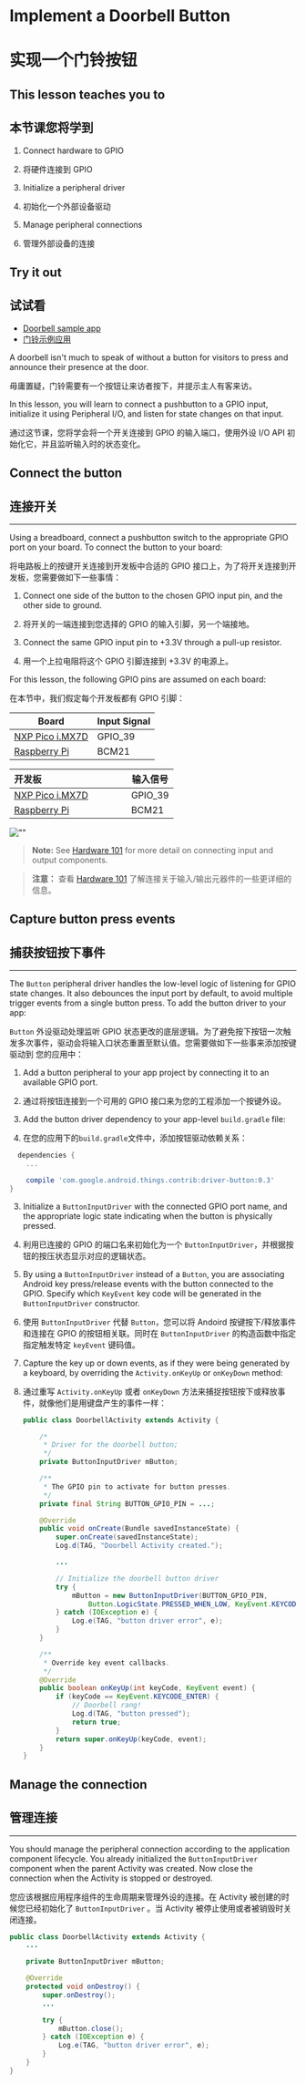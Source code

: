 # Implement a Doorbell Button

# 实现一个门铃按钮

## This lesson teaches you to

## 本节课您将学到

1.  Connect hardware to GPIO

1.  将硬件连接到 GPIO
2.  Initialize a peripheral driver

2. 初始化一个外部设备驱动
3. Manage peripheral connections

3. 管理外部设备的连接

## Try it out

## 试试看

*   [Doorbell sample app](https://github.com/androidthings/doorbell)
*   [门铃示例应用](https://github.com/androidthings/doorbell)

A doorbell isn't much to speak of without a button for visitors to press and announce their presence at the door.

毋庸置疑，门铃需要有一个按钮让来访者按下，并提示主人有客来访。

In this lesson, you will learn to connect a pushbutton to a GPIO input, initialize it using Peripheral I/O, and listen for state changes on that input.

通过这节课，您将学会将一个开关连接到 GPIO 的输入端口，使用外设 I/O API 初始化它，并且监听输入时的状态变化。

## Connect the button

## 连接开关

* * *

Using a breadboard, connect a pushbutton switch to the appropriate GPIO port on your board. To connect the button to your board:

将电路板上的按键开关连接到开发板中合适的 GPIO 接口上，为了将开关连接到开发板，您需要做如下一些事情：

1.  Connect one side of the button to the chosen GPIO input pin, and the other side to ground.
1.  将开关的一端连接到您选择的 GPIO 的输入引脚，另一个端接地。


2.  Connect the same GPIO input pin to +3.3V through a pull-up resistor.
2.  用一个上拉电阻将这个 GPIO 引脚连接到 +3.3V 的电源上。

For this lesson, the following GPIO pins are assumed on each board:

在本节中，我们假定每个开发板都有 GPIO 引脚：

| Board                                    | Input Signal |
| ---------------------------------------- | ------------ |
| [NXP Pico i.MX7D](../../hardware/imx7d-pico-io.html) | GPIO_39      |
| [Raspberry Pi](../../hardware/raspberrypi-io.html) | BCM21        |

| 开发板                                    |   输入信号   |
| ---------------------------------------- | ------------ |
| [NXP Pico i.MX7D](../../hardware/imx7d-pico-io.html) | GPIO_39      |
| [Raspberry Pi](../../hardware/raspberrypi-io.html) | BCM21        |

![""](../../images/doorbell-button-wiring.png)

> **Note:** See [Hardware 101](../../hardware/hardware-101.html) for more detail on connecting input and output components.

> **注意：** 查看  [Hardware 101](../../hardware/hardware-101.html) 了解连接关于输入/输出元器件的一些更详细的信息。

## Capture button press events

## 捕获按钮按下事件

* * *

The `Button` peripheral driver handles the low-level logic of listening for GPIO state changes. It also debounces the input port by default, to avoid multiple trigger events from a single button press. To add the button driver to your app:

`Button` 外设驱动处理监听 GPIO 状态更改的底层逻辑。为了避免按下按钮一次触发多次事件，驱动会将输入口状态重置至默认值。您需要做如下一些事来添加按键驱动到 您的应用中：

1.  Add a button peripheral to your app project by connecting it to an available GPIO port.

1.  通过将按钮连接到一个可用的 GPIO 接口来为您的工程添加一个按键外设。


2. Add the button driver dependency to your app-level `build.gradle` file:

2. 在您的应用下的`build.gradle`文件中，添加按钮驱动依赖关系：


~~~groovy
  dependencies {
    ...

    compile 'com.google.android.things.contrib:driver-button:0.3'
}
~~~

3. Initialize a `ButtonInputDriver` with the connected GPIO port name, and the appropriate logic state indicating when the button is physically pressed.

3. 利用已连接的 GPIO 的端口名来初始化为一个 `ButtonInputDriver`，并根据按钮的按压状态显示对应的逻辑状态。


4. By using a `ButtonInputDriver` instead of a `Button`, you are associating Android key press/release events with the button connected to the GPIO. Specify which `KeyEvent` key code will be generated in the `ButtonInputDriver` constructor.

4. 使用 `ButtonInputDriver` 代替 `Button`，您可以将 Andoird 按键按下/释放事件和连接在 GPIO 的按钮相关联。同时在 `ButtonInputDriver` 的构造函数中指定指定触发特定 `keyEvent` 键码值。


5. Capture the key up or down events, as if they were being generated by a keyboard, by overriding the `Activity.onKeyUp` or `onKeyDown` method:

5. 通过重写 `Activity.onKeyUp` 或者 `onKeyDown` 方法来捕捉按钮按下或释放事件，就像他们是用键盘产生的事件一样：

   ~~~java
   public class DoorbellActivity extends Activity {

       /*
        * Driver for the doorbell button;
        */
       private ButtonInputDriver mButton;

       /**
        * The GPIO pin to activate for button presses.
        */
       private final String BUTTON_GPIO_PIN = ...;

       @Override
       public void onCreate(Bundle savedInstanceState) {
           super.onCreate(savedInstanceState);
           Log.d(TAG, "Doorbell Activity created.");

           ...

           // Initialize the doorbell button driver
           try {
               mButton = new ButtonInputDriver(BUTTON_GPIO_PIN,
                   Button.LogicState.PRESSED_WHEN_LOW, KeyEvent.KEYCODE_ENTER); // The keycode to send
           } catch (IOException e) {
               Log.e(TAG, "button driver error", e);
           }
       }

       /**
        * Override key event callbacks.
        */
       @Override
       public boolean onKeyUp(int keyCode, KeyEvent event) {
           if (keyCode == KeyEvent.KEYCODE_ENTER) {
               // Doorbell rang!
               Log.d(TAG, "button pressed");
               return true;
           }
           return super.onKeyUp(keyCode, event);
       }
   }
   ~~~

## Manage the connection

## 管理连接

* * *

You should manage the peripheral connection according to the application component lifecycle. You already initialized the `ButtonInputDriver` component when the parent Activity was created. Now close the connection when the Activity is stopped or destroyed.

您应该根据应用程序组件的生命周期来管理外设的连接。在 Activity 被创建的时候您已经初始化了 `ButtonInputDriver` 。当 Activity 被停止使用或者被销毁时关闭连接。

~~~java
public class DoorbellActivity extends Activity {
    ...

    private ButtonInputDriver mButton;

    @Override
    protected void onDestroy() {
        super.onDestroy();
        ...

        try {
            mButton.close();
        } catch (IOException e) {
            Log.e(TAG, "button driver error", e);
        }
    }
}
~~~

